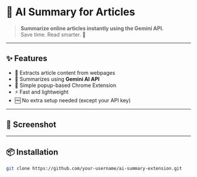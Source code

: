 # 🧠 AI Summary for Articles

> **Summarize online articles instantly using the Gemini API.**  
> Save time. Read smarter. 🚀

---

## ✨ Features

- 📰 Extracts article content from webpages  
- 🤖 Summarizes using **Gemini AI API**  
- 🧩 Simple popup-based Chrome Extension  
- ⚡ Fast and lightweight  
- 🆓 No extra setup needed (except your API key)

---

## 📸 Screenshot



---

## 📦 Installation

```bash
git clone https://github.com/your-username/ai-summary-extension.git
